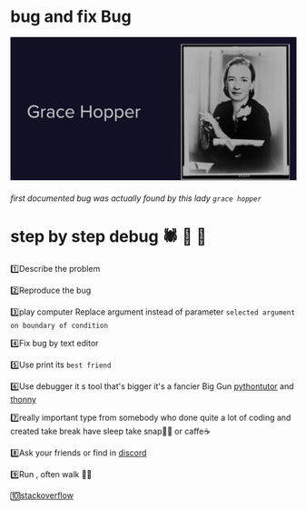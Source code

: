 # bug    and fix Bug

![creator](https://raw.githubusercontent.com/wer340/python-angelayu/main/day-13/image/buf_doc.png)

###### first documented bug was actually found by this lady  `grace hopper`

# step by step debug  🕷️  🐞  🐜

1️⃣Describe the problem

2️⃣Reproduce the bug

3️⃣play computer  Replace argument instead of parameter `selected argument on boundary of condition`

4️⃣Fix bug by text editor  

5️⃣Use print its  `best friend`

6️⃣Use debugger it s tool that's bigger it's a fancier Big Gun   [pythontutor](https://pythontutor.com/) and [thonny](https://thonny.org/)

7️⃣really important type from somebody who done quite a lot of coding and created take break have sleep take snap🥱😴 or caffe☕

8️⃣Ask your friends  or find in [discord](https://discord.com/)

9️⃣Run , often walk 🏃‍♂️

🔟[stackoverflow](https://stackoverflow.com/)
